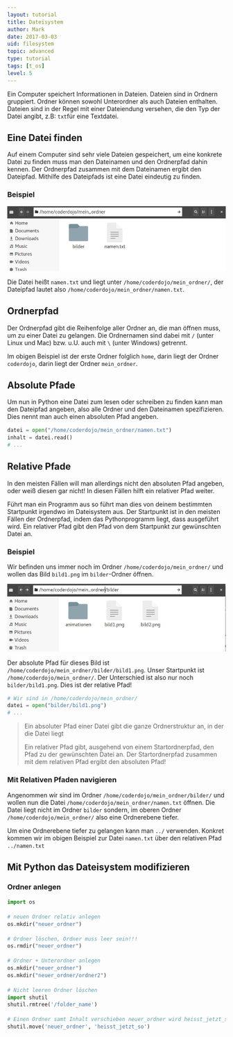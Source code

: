 ```yaml
---
layout: tutorial  
title: Dateisystem
author: Mark
date: 2017-03-03
uid: filesystem
topic: advanced
type: tutorial
tags: [t_os]
level: 5
---
```


Ein Computer speichert Informationen in Dateien. Dateien sind in Ordnern gruppiert.
Ordner können sowohl Unterordner als auch Dateien enthalten.
Dateien sind in der Regel mit einer Dateiendung versehen, die den Typ der Datei angibt, z.B: `txt`für eine Textdatei.

## Eine Datei finden

Auf einem Computer sind sehr viele Dateien gespeichert, um eine konkrete Datei zu finden
muss man den Dateinamen und den Ordnerpfad dahin kennen.
Der Ordnerpfad zusammen mit dem Dateinamen ergibt den Dateipfad.
Mithilfe des Dateipfads ist eine Datei eindeutig zu finden.

### Beispiel

![Ein Beispielordner](/_assets/imgs/ordner1.png)

Die Datei heißt `namen.txt` und liegt unter `/home/coderdojo/mein_ordner/`,
der Dateipfad lautet also `/home/coderdojo/mein_ordner/namen.txt`.

## Ordnerpfad

Der Ordnerpfad gibt die Reihenfolge aller Ordner an, die man öffnen muss, um zu einer Datei zu gelangen. Die Ordnernamen sind 
dabei mit `/`  (unter Linux und Mac) bzw. u.U. auch mit `\` (unter Windows) getrennt.

Im obigen Beispiel ist der erste Ordner folglich `home`, darin liegt der Ordner `coderdojo`, darin liegt der Ordner `mein_ordner`.

## Absolute Pfade

Um nun in Python eine Datei zum lesen oder schreiben zu finden kann
man den Dateipfad angeben, also alle Ordner und den Dateinamen
spezifizieren. Dies nennt man auch einen absoluten Pfad angeben.

```python
datei = open("/home/coderdojo/mein_ordner/namen.txt")
inhalt = datei.read()
# ...
```

## Relative Pfade

In den meisten Fällen will man allerdings nicht den absoluten Pfad angeben, oder weiß diesen gar nicht! In diesen Fällen hilft ein relativer Pfad weiter.

Führt man ein Programm aus so führt man dies von deinem bestimmten Startpunkt irgendwo im Dateisystem aus. Der Startpunkt ist in den meisten Fällen der Ordnerpfad, indem das Pythonprogramm liegt, dass ausgeführt wird.
Ein relativer Pfad gibt den Pfad von dem Startpunkt zur gewünschten Datei an.

### Beispiel

Wir befinden uns immer noch im Ordner `/home/coderdojo/mein_ordner/` und wollen das Bild `bild1.png` im `bilder`-Ordner öffnen.

![Ein zweiter Beispielordner](/_assets/imgs/ordner2.png)

Der absolute Pfad für dieses Bild ist `/home/coderdojo/mein_ordner/bilder/bild1.png`. Unser Startpunkt ist `/home/coderdojo/mein_ordner/`. Der Unterschied ist also nur noch `bilder/bild1.png`. Dies ist der relative Pfad!

```python
# Wir sind in /home/coderdojo/mein_ordner/
datei = open("bilder/bild1.png")
# ...
```

> Ein absoluter Pfad einer Datei gibt die ganze Ordnerstruktur an, in der die Datei liegt
>
> Ein relativer Pfad gibt, ausgehend von einem Startordnerpfad, den Pfad zu der gewünschten Datei an.
> Der Startordnerpfad zusammen mit dem relativen Pfad ergibt den absoluten Pfad!

### Mit Relativen Pfaden navigieren

Angenommen wir sind im Ordner `/home/coderdojo/mein_ordner/bilder/` und wollen nun die Datei
`/home/coderdojo/mein_ordner/namen.txt` öffnen. Die Datei liegt nicht im Ordner `bilder` sondern,
im oberen Ordner `/home/coderdojo/mein_ordner/` also eine Ordnerebene tiefer.

Um eine Ordnerebene tiefer zu gelangen kann man `../` verwenden. Konkret kommen wir im obigen 
Beispiel zur Datei `namen.txt` über den relativen Pfad `../namen.txt`

## Mit Python das Dateisystem modifizieren

### Ordner anlegen

```python
import os

# neuen Ordner relativ anlegen
os.mkdir("neuer_ordner")

# Ordner löschen, Ordner muss leer sein!!!
os.rmdir("neuer_ordner")

# Ordner + Unterordner anlegen
os.mkdir("neuer_ordner")
os.mkdir("neuer_ordner/ordner2")

# Nicht leeren Ordner löschen
import shutil
shutil.rmtree('/folder_name')

# Einen Ordner samt Inhalt verschieben neuer_ordner wird heisst_jetzt_so
shutil.move('neuer_ordner', 'heisst_jetzt_so')
```